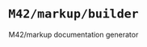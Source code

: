 <h1 align="center"><code>M42/markup/builder</code></h1>
<p align="center">M42/markup documentation generator</p>
